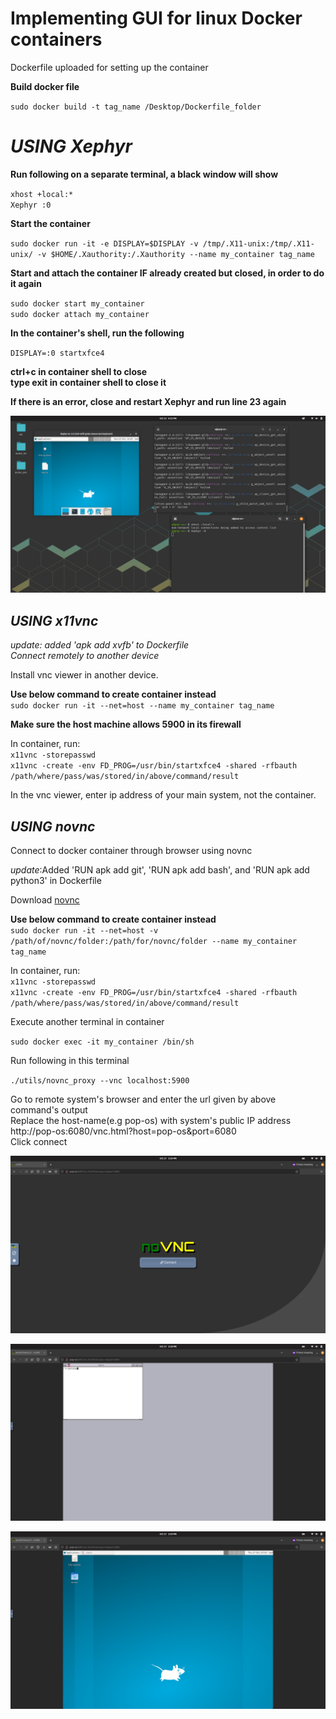 # **Implementing GUI for linux Docker containers** <br />

Dockerfile uploaded for setting up the container <br />

**Build docker file** <br />

`sudo docker build -t tag_name /Desktop/Dockerfile_folder` <br />

# **_USING Xephyr_**

**Run following on a separate terminal, a black window will show** <br />

`xhost +local:*` <br />
`Xephyr :0` <br />

**Start the container** <br />

`sudo docker run -it -e DISPLAY=$DISPLAY -v /tmp/.X11-unix:/tmp/.X11-unix/ -v $HOME/.Xauthority:/.Xauthority --name my_container tag_name `<br />

**Start and attach the container IF already created but closed, in order to do it again** <br />

`sudo docker start my_container`  <br />
`sudo docker attach my_container`  <br />

**In the container's shell, run the following** <br />

`DISPLAY=:0 startxfce4` <br />

**ctrl+c in container shell to close** <br />
**type exit in container shell to close it** <br />

**If there is an error, close and restart Xephyr and run line 23 again** <br />

![This is how it looks](Screenshot%20from%202022-10-23%2018-15-59.png)

## **_USING x11vnc_** <br />
_update: added 'apk add xvfb' to Dockerfile_ <br />
_Connect remotely to another device_ <br />

Install vnc viewer in another device. <br />

**Use below command to create container instead** <br />
  `sudo docker run -it --net=host --name my_container tag_name` <br />

**Make sure the host machine allows 5900 in its firewall** <br />

In container, run: <br />
  `x11vnc -storepasswd` <br />
  `x11vnc -create -env FD_PROG=/usr/bin/startxfce4 -shared -rfbauth /path/where/pass/was/stored/in/above/command/result` <br />
 
In the vnc viewer, enter ip address of your main system, not the container. <br />

## **_USING novnc_** <br />
Connect to docker container through browser using novnc <br />

_update_:Added 'RUN apk add git', 'RUN apk add bash', and 'RUN apk add python3' in Dockerfile

Download [novnc](https://github.com/novnc/noVNC/releases) <br />

**Use below command to create container instead** <br />
  `sudo docker run -it --net=host -v /path/of/novnc/folder:/path/for/novnc/folder --name my_container tag_name` <br />

In container, run: <br />
    `x11vnc -storepasswd` <br />
    `x11vnc -create -env FD_PROG=/usr/bin/startxfce4 -shared -rfbauth /path/where/pass/was/stored/in/above/command/result` <br />

Execute another terminal in container <br />

`sudo docker exec -it my_container /bin/sh` <br />

Run following in this terminal <br />

`./utils/novnc_proxy --vnc localhost:5900` <br />

Go to remote system's browser and enter the url given by above command's output <br />
Replace the host-name(e.g pop-os) with system's public IP address <br />
http://pop-os:6080/vnc.html?host=pop-os&port=6080 <br />
Click connect <br />

![This is how it looks!](novnc_browser.png) <br />

![This is how it looks!](novnc_fluxbox.png) <br />

![This is how it looks!](novnc_xfce4.png) <br />










